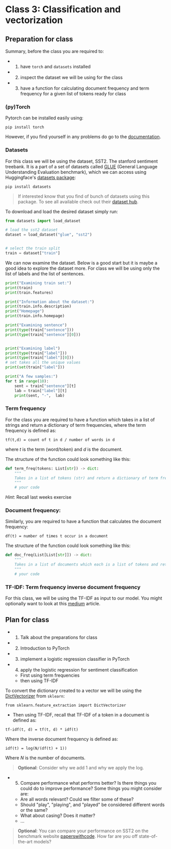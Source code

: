 
# Class 3: Classification and vectorization

## Preparation for class


Summary, before the class you are required to:
- 1) have `torch` and `datasets` installed
- 2) inspect the dataset we will be using for the class
- 3) have a function for calculating document frequency and term frequency for a given list of tokens ready for class


### (py)Torch

Pytorch can be installed easily using:
```
pip install torch
```
However, if you find yourself in any problems do go to the [documentation](https://pytorch.org/get-started/locally/).

### Datasets
For this class we will be using the dataset, SST2. The stanford sentiment treebank. It is a part of a set of datasets called [GLUE](https://huggingface.co/datasets/glue)  (General Language Understanding Evaluation benchmark), which we can access using Huggingface's [datasets package](https://huggingface.co/docs/datasets/):

```
pip install datasets
```

> If interested know that you find of bunch of datasets using this package. To see all available check out their [dataset hub](https://huggingface.co/datasets).

To download and load the desired dataset simply run:
```py
from datasets import load_dataset

# load the sst2 dataset
dataset = load_dataset("glue", "sst2")


# select the train split
train = dataset["train"]
```

We can now examine the dataset. Below is a good start but it is maybe a good idea to explore the dataset more. For class we will be using only the list of labels and the list of sentences.
```py
print("Examining train set:")
print(train)
print(train.features)

print("Information about the dataset:")
print(train.info.description)
print("Homepage")
print(train.info.homepage)

print("Examining sentence")
print(type(train["sentence"]))
print(type(train["sentence"][0]))


print("Examining label")
print(type(train["label"]))
print(type(train["label"][0]))
# set takes all the unique values
print(set(train["label"]))

print("A few samples:")
for t in range(10):
    sent = train["sentence"][t]
    lab = train["label"][t]
    print(sent, "-",  lab)
```


### Term frequency
For the class you are required to have a function which takes in a list of strings and return a dictionary of term frequencies, where the term frequency is defined as:

```
tf(t,d) = count of t in d / number of words in d
```

where *t* is the term (word/token) and *d* is the document.


The structure of the function could look something like this:
```py
def term_freq(tokens: List[str]) -> dict:
    """
    Takes in a list of tokens (str) and return a dictionary of term frequency of each token
    """
    # your code
```

*Hint*: Recall last weeks exercise

### Document frequency: 
Similarly, you are required to have a function that calculates the document frequency:

```
df(t) = number of times t occur in a document
```

The structure of the function could look something like this:
```py
def doc_freq(List[List[str]]) -> dict:
    """
    Takes in a list of documents which each is a list of tokens and return a dictionary of frequencies for each token over all the documents. E.g. {"Aarhus": 20, "the": 2301, ...}
    """
    # your code
```


### TF-IDF: Term frequency inverse document frequency

For this class, we will be using the TF-IDF as input to our model. You might optionally want to look at this [medium](https://towardsdatascience.com/tf-idf-for-document-ranking-from-scratch-in-python-on-real-world-dataset-796d339a4089) article.



## Plan for class

- 1) Talk about the preparations for class
- 2) Introduction to PyTorch
- 3) implement a logistic regression classifier in PyTorch
- 4) apply the logistic regression for sentiment classification
  - First using term frequencies
  - then using TF-IDF

To convert the dictionary created to a vector we will be using the [DictVectorizer](https://scikit-learn.org/stable/modules/generated/sklearn.feature_extraction.DictVectorizer.html) from `sklearn`:
```
from sklearn.feature_extraction import DictVectorizer
```

  - Then using TF-IDF, recall that TF-IDF of a token in a document is defined as:

```
tf-idf(t, d) = tf(t, d) * idf(t)
```

Where the inverse document frequency is defined as:
```
idf(t) = log(N/(df(t) + 1))
```

Where *N* is the number of documents.

> **Optional**: Consider why we add 1 and why we apply the log.

- 5) Compare performance what performs better? Is there things you could do to improve performance? Some things you might consider are:
    - Are all words relevant? Could we filter some of these?
    - Should "play", "playing", and "played" be considered different words or the same?
    - What about casing? Does it matter?
    - ...

> **Optional**: You can compare your performance on SST2 on the benchmark website [paperswithcode](https://paperswithcode.com/sota/sentiment-analysis-on-sst-2-binary). How far are you off state-of-the-art models?


